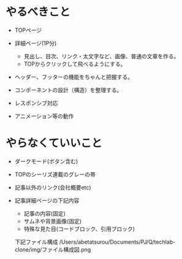 # やるべきこと

* TOPページ

* 詳細ページ(1P分)
  * 見出し、目次、リンク・太文字など、画像、普通の文章を作る。
  * TOPからクリックして飛べるようにする。

* ヘッダー、フッターの機能をちゃんと把握する。

* コンポーネントの設計（構造）を整理する。

* レスポンシブ対応

* アニメーション等の動作

# やらなくていいこと

* ダークモード(ボタン含む)

* TOPのシーリズ連載のグレーの帯

* 記事以外のリンク(会社概要etc)

* 記事詳細ページの下記内容
  * 記事の内容(固定)
  * サムネや背景画像(固定)
  * 特殊な見た目(コードブロック、引用ブロック)

  下記ファイル構成
  /Users/abetatsurou/Documents/PJ/Q/techlab-clone/img/ファイル構成図.png